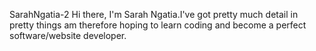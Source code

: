  SarahNgatia-2
Hi there,
I'm Sarah Ngatia.I've got pretty much detail in pretty things am therefore hoping to learn coding and become a perfect software/website developer.
